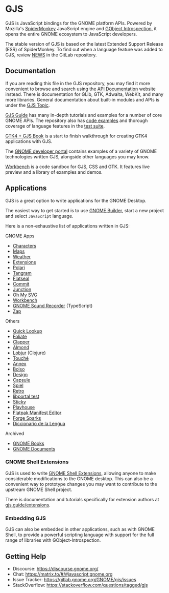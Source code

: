 # GJS

GJS is JavaScript bindings for the GNOME platform APIs. Powered by
Mozilla's [SpiderMonkey][spidermonkey] JavaScript engine and
[GObject Introspection][gobject-introspection], it opens the entire GNOME
ecosystem to JavaScript developers.

The stable version of GJS is based on the latest Extended Support Release (ESR)
of SpiderMonkey. To find out when a language feature was added to GJS, review
[NEWS][gjs-news] in the GitLab repository.

[gobject-introspection]: https://gi.readthedocs.io
[spidermonkey]: https://spidermonkey.dev/
[gjs-news]: https://gitlab.gnome.org/GNOME/gjs/raw/HEAD/NEWS

## Documentation

If you are reading this file in the GJS repository, you may find it more
convenient to browse and search using the [API Documentation][gjs-docs] website
instead. There is documentation for GLib, GTK, Adwaita, WebKit, and many more
libraries. General documentation about built-in modules and APIs is under the
[GJS Topic](https://gjs-docs.gnome.org/gjs).

[GJS Guide][gjs-guide] has many in-depth tutorials and examples for a number of
core GNOME APIs. The repository also has [code examples][gjs-examples] and
thorough coverage of language features in the [test suite][gjs-tests].

[GTK4 + GJS Book][gtk4-gjs-book] is a start to finish
walkthrough for creating GTK4 applications with GJS.

The [GNOME developer portal][gnome-developer] contains examples of a variety of
GNOME technologies written GJS, alongside other languages you may know.

[Workbench] is a code sandbox for GJS, CSS and GTK.
It features live preview and a library of examples and demos.

[gjs-docs]: https://gjs-docs.gnome.org/
[gjs-examples]: https://gitlab.gnome.org/GNOME/gjs/tree/HEAD/examples
[gjs-tests]: https://gitlab.gnome.org/GNOME/gjs/blob/HEAD/installed-tests/js
[gjs-guide]: https://gjs.guide
[gtk4-gjs-book]: https://rmnvgr.gitlab.io/gtk4-gjs-book/
[gnome-developer]: https://developer.gnome.org/
[workbench]: https://apps.gnome.org/app/re.sonny.Workbench/

## Applications

GJS is a great option to write applications for the GNOME Desktop.

The easiest way to get started is to use [GNOME Builder][gnome-builder], start a
new project and select `JavaScript` language.

[gnome-builder]: https://apps.gnome.org/app/org.gnome.Builder/

Here is a non-exhaustive list of applications written in GJS:

GNOME Apps

* [Characters](https://gitlab.gnome.org/GNOME/gnome-characters)
* [Maps](https://gitlab.gnome.org/GNOME/gnome-maps)
* [Weather](https://gitlab.gnome.org/GNOME/gnome-weather)
* [Extensions](https://gitlab.gnome.org/GNOME/gnome-shell/-/tree/HEAD/subprojects/extensions-app)
* [Polari](https://gitlab.gnome.org/GNOME/polari)
* [Tangram](https://github.com/sonnyp/Tangram)
* [Flatseal](https://github.com/tchx84/Flatseal)
* [Commit](https://github.com/sonnyp/commit/)
* [Junction](https://github.com/sonnyp/Junction)
* [Oh My SVG](https://github.com/sonnyp/OhMySVG)
* [Workbench](https://github.com/sonnyp/Workbench)
* [GNOME Sound Recorder](https://gitlab.gnome.org/GNOME/gnome-sound-recorder) (TypeScript)
* [Zap](https://apps.gnome.org/app/fr.romainvigier.zap/)

Others

* [Quick Lookup](https://github.com/johnfactotum/quick-lookup)
* [Foliate](https://github.com/johnfactotum/foliate)
* [Clapper](https://github.com/Rafostar/clapper/)
* [Almond](https://github.com/stanford-oval/almond-gnome/)
* [Lobjur](https://github.com/ranfdev/Lobjur) (Clojure)
* [Touché](https://github.com/JoseExposito/touche)
* [Annex](https://github.com/andyholmes/annex)
* [Bolso](https://github.com/felipeborges/bolso)
* [Design](https://github.com/dubstar-04/Design)
* [Capsule](https://gitlab.gnome.org/verdre/Capsule)
* [Spiel](https://gitlab.gnome.org/feaneron/spiel)
* [Retro](https://github.com/sonnyp/Retro)
* [libportal test](https://github.com/flatpak/libportal/tree/main/portal-test/gtk4)
* [Sticky](https://github.com/vixalien/sticky)
* [Playhouse](https://github.com/sonnyp/Playhouse)
* [Flatpak Manifest Editor](https://gitlab.gnome.org/feaneron/flatpak-manifest-editor)
* [Forge Sparks](https://github.com/rafaelmardojai/forge-sparks)
* [Diccionario de la Lengua](https://codeberg.org/rafaelmardojai/diccionario-lengua)

Archived

* [GNOME Books](https://gitlab.gnome.org/GNOME/gnome-books)
* [GNOME Documents](https://gitlab.gnome.org/GNOME/gnome-documents)

### GNOME Shell Extensions

GJS is used to write [GNOME Shell Extensions](https://extensions.gnome.org),
allowing anyone to make considerable modifications to the GNOME desktop. This
can also be a convenient way to prototype changes you may want to contribute to
the upstream GNOME Shell project.

There is documentation and tutorials specifically for extension authors at
[gjs.guide/extensions](https://gjs.guide/extensions).

### Embedding GJS

GJS can also be embedded in other applications, such as with GNOME Shell, to
provide a powerful scripting language with support for the full range of
libraries with GObject-Introspection.

## Getting Help

* Discourse: https://discourse.gnome.org/
* Chat: https://matrix.to/#/#javascript:gnome.org
* Issue Tracker: https://gitlab.gnome.org/GNOME/gjs/issues
* StackOverflow: https://stackoverflow.com/questions/tagged/gjs


